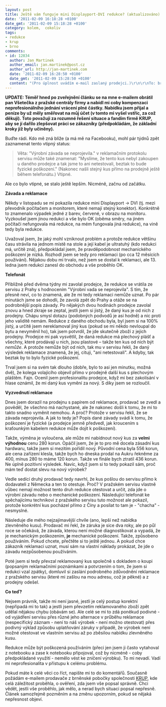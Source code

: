 ```yaml
---
layout: post
title: Ještě vám funguje mini Displayport-DVI redukce? (aktualizováno)
date: '2011-02-09 16:18:28 +0100'
date_gmt: '2011-02-09 15:18:28 +0100'
category: kolem,  cokoliv
tags:
- redukce
- krup
- brno
comments:
- id: 12834
  author: Jan Martinek
  author_email: jan.martinek@post.cz
  author_url: http://jan-martinek.com
  date: '2011-02-09 16:28:50 +0100'
  date_gmt: '2011-02-09 15:28:50 +0100'
  content: "(Pro úplnost uvádím e-mail zaslaný prodejci.)\r\n\r\nTo: brno@krup.cz\r\n____________________\r\n\r\nDobrý den,\r\n\r\nzaujal mě postup společnosti KRUP ve věci reklamace u vás zakoupeného zboží. Rád bych si ověřil, že vše je tak, jak má být, tak jsem se rozhodl se o průběh reklamace podělit na svém blogu a otevřel jsem pod článkem diskusi. Rád bych Vás poprosil o ověření, zda jsem vše popsal přesně, a případné doplnění opomenutých skutečností (potvrzení můžete zaslat jak e-mailem, tak přímo do diskuse u daného článku).\r\n\r\nKompletní text naleznete na adrese http://podnebi.jan-martinek.com/?p=992\r\n\r\nDěkuji a přeji pěkný den,\r\nJan Martinek"
---
```

<p><strong>UPDATE: Téměř hned po zveřejnění článku se na mne e-mailem obrátil pan Všetečka z pražské centrály firmy a nabídl mi coby kompenzaci neprofesionálního jednání vrácení plné částky. Nabídku jsem přijal a peníze by už měly směřovat na můj účet (v tomto mi vyšel vstříc, za což děkuji). Toto považuji za rozumné řešení situace a fandím firmě KRUP, aby se jí dařilo zlepšovat práci se zákazníky (předpokládám, že základní kroky již byly učiněny).</strong></p>
<p>Buďte rádi. Kdo mě zná blíže (a má mě na Facebooku), mohl pár týdnů zpět zaznamenat tento vtipný status:</p>
<blockquote><p>Věta: "Výrobní závada se neprojevila." v reklamačním protokolu servisu může také znamenat: "Myslíme, že tento kus nebyl zakoupen u daného prodejce a tak jsme to ani netestovali, beztak to bude fyzické poškození." (Nakonec našli stejný kus přímo na prodejně ještě během telefonátu.) Vtipné.</p></blockquote>
<p>Ale co bylo vtipné, se stalo ještě lepším. Nicméně, začnu od začátku.</p>
<p><strong>Závada a reklamace</strong></p>
<p>Někdy v listopadu se mi pokazila redukce mini Displayport -> DVI (tj. mezi převodník počítačem a monitorem, které nemají stejný konektor). Konkrétně to znamenalo výpadek jedné z barev, červené, v obrazu na monitoru. Vyzkoušel jsem jinou redukci a vše bylo OK (oběma směry, na jiném počítači nefungovala má redukce, na mém fungovala jiná redukce), na vině tedy byla redukce. </p>
<p>Uvažoval jsem, že jaký mohl vzniknout problém a protože redukce většinu času strávila na jednom místě na stole a její kabel je ultratuhý (kdo redukci má, určitě zná), předpokládal jsem, že pravděpodobnost mechanického poškození je nízká. Rozhodl jsem se tedy pro reklamaci (po cca 12 měsících používání). Nějakou dobu mi trvalo, než jsem se dostal k reklamaci, ale 13. ledna jsem redukci zanesl do obchodu a vše proběhlo OK.</p>
<p><strong>Telefonát</strong></p>
<p>Přibližně před dvěma týdny mi zavolal prodejce, že redukce se vrátila ze servisu z Prahy s hodnocením "Výrobní vada se neprojevila". S tím, že přesně neví, co to znamená, ale že mi tedy reklamaci nemůže uznat. Po pár minutách jsme se dohodli, že zavolá zpět do Prahy a otáže se na podrobnější popis závady. Po nějakých dvou hodinách prodejce zavolal znovu a hned zkraje se zeptal, jestli jsem si jistý, že daný kus je od nich z prodejny. Chápu smysl dotazu (podobných podvodů je asi hodně) a nic proti jeho validitě nemám. Redukce z daného obchodu byla, byl jsem si na 100% jistý, a určitě jsem nereklamoval jiný kus (pokud se mi někdo nevloupal do bytu a nevyměnil ho), tak jsem potvrdil, že jde skutečně zboží z jejich prodejny. Prodejce mi pak vysvětlil, že daná redukce má plechový plášť a všechny, které prodávají u nich, jsou plastové – takže ten kus od nich být <em>nemůže</em>. A protože nemůže být od nich, tak mu v servisu řekli, že daný výsledek reklamace znamená, že jej, cituji, "ani netestovali". A kdyby, tak beztak by to bylo fyzické poškození.</p>
<p>Trval jsem si na svém tak dlouho (dobře, bylo to asi jen minutku, možná dvě), že kolega volajícího objevil přímo v prodejně další kus s plechovým pláštěm. Fajn. Ocenil jsem profesionalitu prodejce, když mi bez zakolísání v hlase oznámil, že mi daný kus vymění za nový. S díky jsem se rozloučil.</p>
<p><strong>Vyzvednutí reklamace</strong></p>
<p>Dnes jsem dorazil na prodejnu s papírem od reklamace, prodavač se zvedl a pověděl, že všechno má nachystané, ale že nakonec došli k tomu, že mi to takto snadno vyměnit nemohou. A proč? Protože v servisu řekli, že se závada neprojevila. A jak to tedy je? Popis dané závady svádí k tomu, že poškození je fyzické (a prodejce jemně předvedl, jak kroucením s kraťounkým kabelem redukce může dojít k poškození).</p>
<p>Takže, výměna je vyloučena, ale může mi nabídnout nový kus za <strong>velmi výhodnou</strong> cenu 280 korun. Opáčil jsem, že je to pro mě docela zásadní kus hardwaru, takže jsem si mezitím pořídil nový. Původní cena byla 556 korun, ale cena zařízení klesla, takže bych ho dneska prodal na Aukru řekněme za 400, mínus 280 to máme 120 korun. Takže ve finále bych ztratil 436 korun. Ne úplně pozitivní výsledek. Navíc, když jsem si to tedy pokazil sám, proč mám teď dostat slevu na nový výrobek?</p>
<p>Vedle sedící druhý prodavač tedy navrhl, že kus pošlou do servisu přímo k dodavateli z Německa a ten to otestuje. Proč? V pražském servisu vlastně vůbec nemají možnost tento druh redukce otestovat a určit, zda jde o výrobní závadu nebo o mechanické poškození. Následující telefonát ke spěchajícímu technikovi z pražského servisu tuto možnost ale pokazil, protože konkrétní kus pocházel přímo z Číny a posílat to tam je - "chacha" - nesmyslné.</p>
<p>Následuje dle mého nejzajímavější chvíle (ano, lepší než nabídka zlevněného kusu). Prodavač mi řekl, že záruka je sice dva roky, ale po půl roce se očekává, že závada, kterou není možné diagnostikovat a vypadá, že je mechanickým poškozením, <strong>je</strong> mechanické poškození. Takže, způsobeno používáním. Pokud chcete, přečtěte si to ještě jednou. A pokud chce zákazník reklamaci uznat, musí sám na vlastní náklady prokázat, že jde o závadu nezpůsobenou používáním.</p>
<p>Poté jsem si tedy převzal reklamovaný kus společně s dokladem o koupi (popsaným reklamačními poznámkami a potvrzením o tom, že jsem si redukci vzal zpátky), domluvil si zaslání podrobného zdůvodnění reklamace z pražského servisu (které mi zašlou na mou adresu, což je pěkné) a z prodejny odešel.</p>
<p><strong>Co teď?</strong></p>
<p>Nejsem právník, takže mi není jasné, jestli je celý postup korektní (nepřipadá mi to tak) a jestli jsem převzetím reklamovaného zboží zpět udělal nějakou chybu (obávám se). Ale celé se mi to zdá poněkud podivné - od vyjádření servisu přes různé jeho alternace v průběhu reklamace (nespecifický záznam - není to náš výrobek - není možno otestovat) přes podivný výklad způsobu uplatňování záruky v případě, že výrobek není možné otestovat ve vlastním servisu až po zběsilou nabídku zlevněného kusu.</p>
<p>Redukce může být poškozená používáním (přeci jen jsem ji často vytahoval z notebooku a zase k notebooku připojoval, což by nicméně - coby předpokládané využití - nemělo vést ke zničení výrobku). To mi nevadí. Vadí mi neprofesionalita v přístupu k celému problému.</p>
<p>Pokud máte k celé věci co říct, napište mi to do komentářů. Současně požádám e-mailem prodavače z brněnské pobočky společnosti <a href="http://www.krup.cz/">KRUP</a>, kde celá záležitost proběhla, o ověření, zda jsem vše popsal správně. Chci vědět, jestli vše proběhlo, jak mělo, a nerad bych situaci popsal nepřesně. Článek samozřejmě pozměním a na změnu upozorním, pokud se nějaká nepřesnost objeví.</p>
